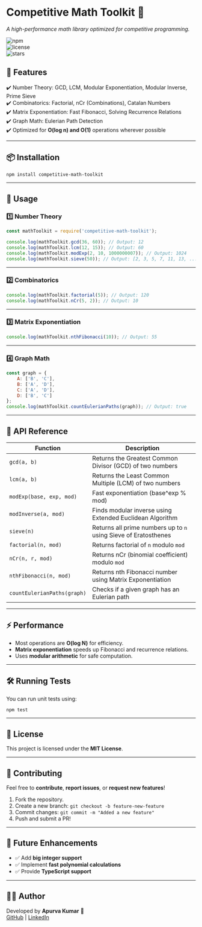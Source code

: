 # **Competitive Math Toolkit** 🚀  
*A high-performance math library optimized for competitive programming.*

![npm](https://img.shields.io/npm/v/competitive-math-toolkit)  
![license](https://img.shields.io/github/license/apurva313/competitive-math-toolkit)  
![stars](https://img.shields.io/github/stars/apurva313/competitive-math-toolkit?style=social)  

## **📌 Features**
✔️ Number Theory: GCD, LCM, Modular Exponentiation, Modular Inverse, Prime Sieve  
✔️ Combinatorics: Factorial, nCr (Combinations), Catalan Numbers  
✔️ Matrix Exponentiation: Fast Fibonacci, Solving Recurrence Relations  
✔️ Graph Math: Eulerian Path Detection  
✔️ Optimized for **O(log n) and O(1)** operations wherever possible  

---

## **📦 Installation**
```sh
npm install competitive-math-toolkit
```

---

## **🔰 Usage**
### **1️⃣ Number Theory**
```js
const mathToolkit = require('competitive-math-toolkit');

console.log(mathToolkit.gcd(36, 60)); // Output: 12
console.log(mathToolkit.lcm(12, 15)); // Output: 60
console.log(mathToolkit.modExp(2, 10, 1000000007)); // Output: 1024
console.log(mathToolkit.sieve(50)); // Output: [2, 3, 5, 7, 11, 13, ...]
```

---

### **2️⃣ Combinatorics**
```js
console.log(mathToolkit.factorial(5)); // Output: 120
console.log(mathToolkit.nCr(5, 2)); // Output: 10
```

---

### **3️⃣ Matrix Exponentiation**
```js
console.log(mathToolkit.nthFibonacci(10)); // Output: 55
```

---

### **4️⃣ Graph Math**
```js
const graph = {
    A: ['B', 'C'],
    B: ['A', 'D'],
    C: ['A', 'D'],
    D: ['B', 'C']
};
console.log(mathToolkit.countEulerianPaths(graph)); // Output: true
```

---

## **📜 API Reference**
| Function | Description |
|----------|-------------|
| `gcd(a, b)` | Returns the Greatest Common Divisor (GCD) of two numbers |
| `lcm(a, b)` | Returns the Least Common Multiple (LCM) of two numbers |
| `modExp(base, exp, mod)` | Fast exponentiation (base^exp % mod) |
| `modInverse(a, mod)` | Finds modular inverse using Extended Euclidean Algorithm |
| `sieve(n)` | Returns all prime numbers up to `n` using Sieve of Eratosthenes |
| `factorial(n, mod)` | Returns factorial of `n` modulo `mod` |
| `nCr(n, r, mod)` | Returns nCr (binomial coefficient) modulo `mod` |
| `nthFibonacci(n, mod)` | Returns nth Fibonacci number using Matrix Exponentiation |
| `countEulerianPaths(graph)` | Checks if a given graph has an Eulerian path |

---

## **⚡ Performance**
- Most operations are **O(log N)** for efficiency.
- **Matrix exponentiation** speeds up Fibonacci and recurrence relations.
- Uses **modular arithmetic** for safe computation.

---

## **🛠️ Running Tests**
You can run unit tests using:
```sh
npm test
```

---

## **📝 License**
This project is licensed under the **MIT License**.

---

## **🌟 Contributing**
Feel free to **contribute**, **report issues**, or **request new features**!  
1. Fork the repository.  
2. Create a new branch: `git checkout -b feature-new-feature`  
3. Commit changes: `git commit -m "Added a new feature"`  
4. Push and submit a PR!  

---

## **🚀 Future Enhancements**
- ✅ Add **big integer support**  
- ✅ Implement **fast polynomial calculations**  
- ✅ Provide **TypeScript support**  

---

## **👨‍💻 Author**
Developed by **Apurva Kumar** 🚀  
[GitHub](https://github.com/apurva313) | [LinkedIn](https://linkedin.com/in/apurva313) 
